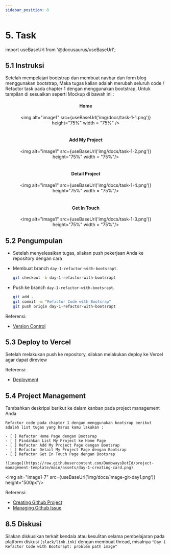 ```yaml
---
sidebar_position: 8
---
```


# 5. Task

import useBaseUrl from '@docusaurus/useBaseUrl';

## 5.1 Instruksi

Setelah mempelajari bootstrap dan membuat navbar dan form blog menggunakan bootstrap, Maka tugas kalian adalah merubah seluruh code / Refactor task pada chapter 1 dengan menggunakan bootstrap, Untuk tampilan di sesuaikan seperti Mockup di bawah ini :

<center>

#### Home

<img alt="image1" src={useBaseUrl('img/docs/task-1-1.png')} height="75%" width = "75%" />
<br />
<br />

#### Add My Project

<img alt="image1" src={useBaseUrl('img/docs/task-1-2.png')} height="75%" width = "75%"/>
<br />
<br />

#### Detail Project

<img alt="image1" src={useBaseUrl('img/docs/task-1-4.png')} height="75%" width = "75%"/>
<br />
<br />

#### Get In Touch

<img alt="image1" src={useBaseUrl('img/docs/task-1-3.png')} height="75%" width = "75%"/>

</center>

## 5.2 Pengumpulan

- Setelah menyelesaikan tugas, silakan push pekerjaan Anda ke repository dengan cara
- Membuat branch `day-1-refactor-with-bootsrapt`.

  ```bash
  git checkout -b day-1-refactor-with-bootsrapt
  ```

- Push ke branch `day-1-refactor-with-bootsrapt`.

  ```bash
  git add .
  git commit -m "Refactor Code with Bootsrap"
  git push origin day-1-refactor-with-bootsrapt
  ```

Referensi:

- [Version Control](https://dumbways-ebook.netlify.app/getting-started/version-control/git-installation)

## 5.3 Deploy to Vercel

Setelah melakukan push ke repository, silakan melakukan deploy ke Vercel agar dapat direview

Referensi:

- [Deployment](https://dumbways-ebook.netlify.app/getting-started/deployment/vercel)

## 5.4 Project Management

Tambahkan deskripsi berikut ke dalam kanban pada project management Anda

```text
Refactor code pada chapter 1 dengan menggunakan bootsrap berikut adalah list tugas yang harus kamu lakukan :

- [ ] Refactor Home Page dengan Bootsrap
- [ ] Pindahkan List My Project ke Home Page
- [ ] Refactor Add My Project Page dengan Bootsrap
- [ ] Refactor Detail My Project Page dengan Bootsrap
- [ ] Refactor Get In Touch Page dengan Bootsrap

![image](https://raw.githubusercontent.com/DumbwaysDotId/project-management-template/main/assets/day-1-creating-card.png)
```

<img alt="image1-7" src={useBaseUrl('img/docs/image-git-day1.png')} height="500px"/>

Referensi:

- [Creating Github Project](https://dumbways-ebook.netlify.app/getting-started/project-management/membuat-project-managament)
- [Managing Github Issue](https://dumbways-ebook.netlify.app/getting-started/project-management/issue-dan-status-project)

## 8.5 Diskusi

Silakan diskusikan terkait kendala atau kesulitan selama pembelajaran pada platform diskusi `(slack/link.ink)` dengan membuat thread, misalnya `"Day 1 Refactor Code with Bootsrapt: problem path image"`
